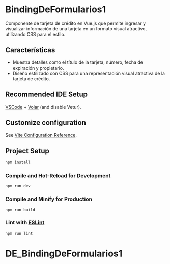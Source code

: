 # BindingDeFormularios1

Componente de tarjeta de crédito en Vue.js que permite ingresar y visualizar información de una tarjeta en un formato visual atractivo, utilizando CSS para el estilo.

## Características

- Muestra detalles como el título de la tarjeta, número, fecha de expiración y propietario.
- Diseño estilizado con CSS para una representación visual atractiva de la tarjeta de crédito.

## Recommended IDE Setup

[VSCode](https://code.visualstudio.com/) + [Volar](https://marketplace.visualstudio.com/items?itemName=Vue.volar) (and disable Vetur).

## Customize configuration

See [Vite Configuration Reference](https://vitejs.dev/config/).

## Project Setup

```sh
npm install
```

### Compile and Hot-Reload for Development

```sh
npm run dev
```

### Compile and Minify for Production

```sh
npm run build
```

### Lint with [ESLint](https://eslint.org/)

```sh
npm run lint
```
# DE_BindingDeFormularios1

